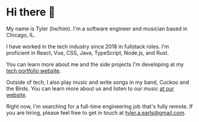 # Hi there 👋

My name is Tyler (he/him). I'm a software engineer and musician based in Chicago, IL.

I have worked in the tech industry since 2018 in fullstack roles. I'm proficient in React, Vue, CSS, Java, TypeScript, Node.js, and Rust. 

You can learn more about me and the side projects I'm developing at my [tech portfolio website](https://www.tylerearls.com).

Outside of tech, I also play music and write songs in my band, Cuckoo and the Birds. You can learn more about us and listen to our music [at our website](https://www.cuckooandthebirds.com).

Right now, I'm searching for a full-time engineering job that's fully remote. If you are hiring, please feel free to get in touch at [tyler.a.earls@gmail.com](mailto:tyler.a.earls@gmail.com).
